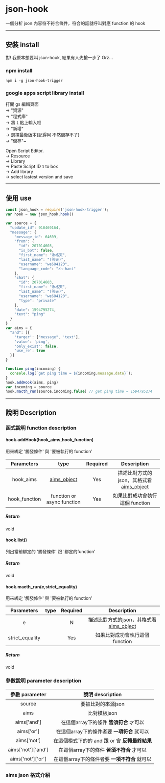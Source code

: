 # json-hook

一個分析 json 內容符不符合條件，符合的話就呼叫對應 function 的 hook

* * *

## 安裝 install

對! 我原本想要叫 json-hook, 結果有人先搶一步了 Orz...

### npm install

    npm i -g json-hook-trigger

### google apps script library install

打開 gs 編輯頁面  
-> "資源"  
-> "程式庫"  
-> 將 `1` 貼上輸入框  
-> "新增"  
-> 選擇最後版本(記得阿 不然儲存不了)  
-> "儲存"~    

Open Script Editor.  
-> Resource  
-> Library  
-> Paste Script ID `1` to box  
-> Add library  
-> select lastest version and save    

* * *

## 使用 use

```javascript
const json_hook = require('json-hook-trigger');
var hook = new json_hook.hook()

var source = {
  "update_id": 910469164,
  "message": {
    "message_id": 64609,
    "from": {
      "id": 207014603,
      "is_bot": false,
      "first_name": "永格天",
      "last_name": "(則天)",
      "username": "we684123",
      "language_code": "zh-hant"
    },
    "chat": {
      "id": 207014603,
      "first_name": "永格天",
      "last_name": "(則天)",
      "username": "we684123",
      "type": "private"
    },
    "date": 1594795274,
    "text": "ping"
  }
}
var aims = {
  "and": [{
    'targer': ["message", 'text'],
    'value': 'ping',
    'only_exist': false,
    'use_re': true
  }]
}

function ping(incoming) {
  console.log(`get ping time = ${incoming.message.date}`);
}
hook.addHook(aims, ping)
var incoming = source
hook.macth_run(source,incoming,false) // get ping time = 1594795274
```

* * *

## 說明 Description

### 函式說明 function description

#### hook.addHook(hook_aims,hook_function)

用來綁定 '觸發條件' 與 '要被執行的 function'

|   Parameters  |             type            | Required |                   Description                  |
| :-----------: | :-------------------------: | :------: | :--------------------------------------------: |
|   hook_aims   | [aims_object](#aims_object) |    Yes   | 描述比對方式的json，其格式看   [aims_object](#aims_object) |
| hook_function |  function or async function |    Yes   |              如果比對成功會執行這個 function              |

##### Return

void


#### hook.list()
列出當前綁定的 '觸發條件' 跟 '綁定的function'
##### Return
void

#### hook.macth_run(e,strict_equality)

用來綁定 '觸發條件' 與 '要被執行的 function'

|   Parameters  |             type            | Required |                   Description                  |
| :-----------: | :-------------------------: | :------: | :--------------------------------------------: |
|   e   |  |    N   | 描述比對方式的json，其格式看   [aims_object](#aims_object) |
| strict_equality |   |    Yes   |              如果比對成功會執行這個 function              |

##### Return

void


### 參數說明 parameter description

|    參數 parameter    |         說明 description         |
| :----------------: | :----------------------------: |
|       source       |           要被比對的來源json          |
|        aims        |            比對模板json            |
|     aims['and']    |    在這個array下的條件 **皆須符合** 才可以   |
|     aims['or']     |   在這個array下的條件者要 **一項符合** 就可以  |
|     aims['not']    | 在這個模式下的的 and 跟 or 會 **反轉最終結果** |
| aims['not']['and'] |   在這個array下的條件 **皆須不符合** 才可以   |
|  aims['not']['or'] |  在這個array下的條件者要 **一項不符合** 就可以  |

### aims json 格式介紹

```javascript

```
